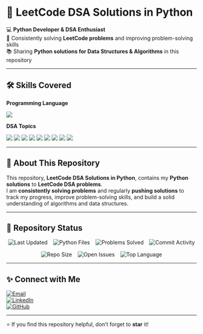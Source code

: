 # 🚀 LeetCode DSA Solutions in Python  

💻 **Python Developer & DSA Enthusiast**  
🚀 Consistently solving **LeetCode problems** and improving problem-solving skills  
📚 Sharing **Python solutions for Data Structures & Algorithms** in this repository  

---

## 🛠️ Skills Covered  

**Programming Language**  
<p>
  <img src="https://img.shields.io/badge/Python-3776AB?style=for-the-badge&logo=python&logoColor=white"/>
</p>

**DSA Topics**  
<p>
  <img src="https://img.shields.io/badge/Arrays-02569B?style=for-the-badge&logo=codeforces&logoColor=white"/>
  <img src="https://img.shields.io/badge/Strings-FF6F00?style=for-the-badge&logo=codeforces&logoColor=white"/>
  <img src="https://img.shields.io/badge/Linked%20Lists-005C84?style=for-the-badge&logo=codeforces&logoColor=white"/>
  <img src="https://img.shields.io/badge/Trees-008000?style=for-the-badge&logo=codeforces&logoColor=white"/>
  <img src="https://img.shields.io/badge/Graphs-2B2728?style=for-the-badge&logo=codeforces&logoColor=white"/>
  <img src="https://img.shields.io/badge/Hashing-CA1F26?style=for-the-badge&logo=codeforces&logoColor=white"/>
  <img src="https://img.shields.io/badge/Stacks%20%26%20Queues-0A8ED9?style=for-the-badge&logo=codeforces&logoColor=white"/>
  <img src="https://img.shields.io/badge/Heaps-00979D?style=for-the-badge&logo=codeforces&logoColor=white"/>
  <img src="https://img.shields.io/badge/Dynamic%20Programming-B70000?style=for-the-badge&logo=codeforces&logoColor=white"/>
</p>

---

## 📌 About This Repository  

This repository, **LeetCode DSA Solutions in Python**, contains my **Python solutions** to **LeetCode DSA problems**.  
I am **consistently solving problems** and regularly **pushing solutions** to track my progress, improve problem-solving skills, and build a solid understanding of algorithms and data structures.  

---

## 📌 Repository Status  

<p align="center" style="display: flex; flex-wrap: wrap; justify-content: center; gap: 15px;">

  <!-- Last Updated -->
  <img src="https://img.shields.io/github/last-commit/ananthjeethvuppala/LeetCode-DSA?style=for-the-badge&color=green" alt="Last Updated" />

  <!-- Total Python Files -->
  <img src="https://img.shields.io/github/languages/count/ananthjeethvuppala/LeetCode-DSA?style=for-the-badge&color=blue&label=Python%20Files" alt="Python Files" />

  <!-- Total Problems Solved (Manual) -->
  <img src="https://img.shields.io/badge/Problems%20Solved-150-orange?style=for-the-badge" alt="Problems Solved" />

  <!-- Commit Activity -->
  <img src="https://img.shields.io/github/commit-activity/m/ananthjeethvuppala/LeetCode-DSA?style=for-the-badge&color=yellow" alt="Commit Activity" />

  <!-- Repository Size -->
  <img src="https://img.shields.io/github/repo-size/ananthjeethvuppala/LeetCode-DSA?style=for-the-badge&color=red" alt="Repo Size" />

  <!-- Open Issues -->
  <img src="https://img.shields.io/github/issues/ananthjeethvuppala/LeetCode-DSA?style=for-the-badge&color=purple" alt="Open Issues" />

  <!-- Top Language -->
  <img src="https://img.shields.io/github/languages/top/ananthjeethvuppala/LeetCode-DSA?style=for-the-badge&color=lightblue" alt="Top Language" />

</p>

---

## ✨ Connect with Me  

[![Email](https://img.shields.io/badge/Email-ananthjeeth%40gmail.com-red?style=for-the-badge&logo=gmail&logoColor=white)](mailto:ananthjeeth@gmail.com)  
[![LinkedIn](https://img.shields.io/badge/LinkedIn-Ananth%20Jeeth%20Vuppala-blue?style=for-the-badge&logo=linkedin&logoColor=white)](https://www.linkedin.com/in/ananth-jeeth-vuppala-8bb499334/)  
[![GitHub](https://img.shields.io/badge/GitHub-ananthjeethvuppala-black?style=for-the-badge&logo=github&logoColor=white)](https://github.com/ananthjeethvuppala)  

---

⭐ If you find this repository helpful, don’t forget to **star** it!  
